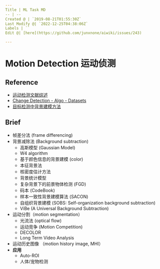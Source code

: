 ```yaml
---
Title | ML Task MD
-- | --
Created @ | `2019-08-21T01:55:30Z`
Last Modify @| `2022-12-25T04:38:06Z`
Labels | ``
Edit @| [here](https://github.com/junxnone/aiwiki/issues/243)

---
```

# Motion Detection 运动侦测

## Reference

- [运动检测文献综述](http://blog.huajh7.com/2017/04/06/motion-detection/)
- [Change Detection - Algo - Datasets](http://www.changedetection.net/)
- [目标检测中背景建模方法](https://www.cnblogs.com/ronny/archive/2012/04/12/2444053.html)

## Brief

- 帧差分法 (frame differencing)
- 背景减除法 (Background subtraction)
  - 高斯模型 (Gaussian Model)
  - W4 algorithm
  - 基于颜色信息的背景建模 (color)
  - 本征背景法
  - 核密度估计方法
  - 背景统计模型
  - 复杂背景下的前景物体检测 (FGD)
  -  码本 (CodeBook)  
  - 样本一致性背景建模算法 (SACON)
  - 自组织背景建模 (SOBS: Self-organization background subtraction)
  - ViBe (A Universal Background Subtraction)
- 运动分割（motion segmentation）
  - 光流法 (optical flow)
  - 运动竞争 (Motion Competition)
  - DECOLOR
  - Long Term Video Analysis
- 运动历史图像 （motion history image, MHI）
- **应用** 
  - Auto-ROI
  - 人体/宠物检测
